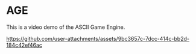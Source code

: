 # AGE
This is a video demo of the ASCII Game Engine. 


https://github.com/user-attachments/assets/9bc3657c-7dcc-414c-bb2d-184c42ef46ac

